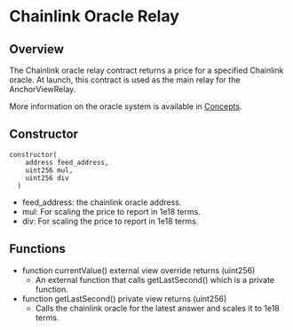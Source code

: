 # Chainlink Oracle Relay

## Overview
The Chainlink oracle relay contract returns a price for a specified Chainlink oracle. At launch, this contract is used as the main relay for the AnchorViewRelay. 

More information on the oracle system is available in [Concepts](../../../concepts/Borrowing/OracleSystem).

## Constructor
```
constructor(
    address feed_address,
    uint256 mul,
    uint256 div
  )
```
* feed_address: the chainlink oracle address.
* mul: For scaling the price to report in 1e18 terms.
* div: For scaling the price to report in 1e18 terms.

## Functions
* function currentValue() external view override returns (uint256)
    * An external function that calls getLastSecond() which is a private function.
* function getLastSecond() private view returns (uint256)
    * Calls the chainlink oracle for the latest answer and scales it to 1e18 terms.

